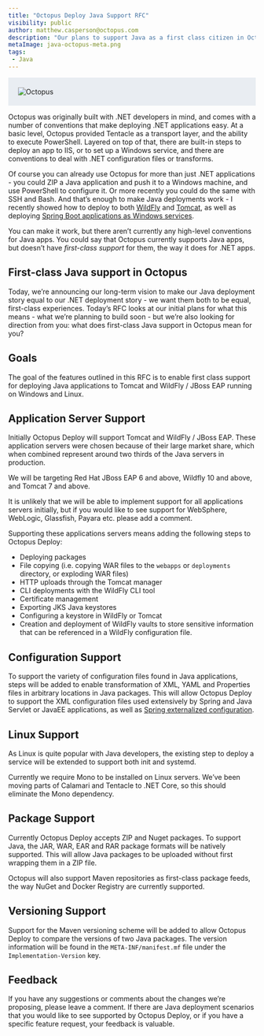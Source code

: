```yaml
---
title: "Octopus Deploy Java Support RFC"
visibility: public
author: matthew.casperson@octopus.com
description: "Our plans to support Java as a first class citizen in Octopus Deploy"
metaImage: java-octopus-meta.png
tags:
 - Java
---
```


<div style="background-color:#e9edf2;">
<img style="display:block; margin: 0 auto; padding: 20px 0 20px 20px;" alt=Octopus Loves Java" src="https://i.octopus.com/blog/2017-06/java-octopus.png" />
</div>

Octopus was originally built with .NET developers in mind, and comes with a number of conventions that make deploying .NET applications easy. At a basic level, Octopus provided Tentacle as a transport layer, and the ability to execute PowerShell. Layered on top of that, there are built-in steps to deploy an app to IIS, or to set up a Windows service, and there are conventions to deal with .NET configuration files or transforms.

Of course you can already use Octopus for more than just .NET applications - you could ZIP a Java application and push it to a Windows machine, and use PowerShell to configure it. Or more recently you could do the same with SSH and Bash. And that’s enough to make Java deployments work - I recently showed how to deploy to both [WildFly](https://octopus.com/blog/wildfly-deploy) and [Tomcat](https://octopus.com/blog/octopus-tomcat), as well as deploying [Spring Boot applications as Windows services](https://octopus.com/blog/spring-boot-windows-services).

You can make it work, but there aren’t currently any high-level conventions for Java apps. You could say that Octopus currently supports Java apps, but doesn’t have *first-class support* for them, the way it does for .NET apps.

## First-class Java support in Octopus
Today, we’re announcing our long-term vision to make our Java deployment story equal to our .NET deployment story - we want them both to be equal, first-class experiences. Today’s RFC looks at our initial plans for what this means - what we’re planning to build soon - but we’re also looking for direction from you: what does first-class Java support in Octopus mean for you?

## Goals
The goal of the features outlined in this RFC is to enable first class support for deploying Java applications to Tomcat and WildFly / JBoss EAP running on Windows and Linux.

## Application Server Support
Initially Octopus Deploy will support Tomcat and WildFly / JBoss EAP. These application servers were chosen because of their large market share, which when combined represent around two thirds of the Java servers in production.

We will be targeting Red Hat JBoss EAP 6 and above, Wildfly 10 and above, and Tomcat 7 and above.

It is unlikely that we will be able to implement support for all applications servers initially, but if you would like to see support for WebSphere, WebLogic, Glassfish, Payara etc. please add a comment.

Supporting these applications servers means adding the following steps to Octopus Deploy:

* Deploying packages
 * File copying (i.e. copying WAR files to the `webapps` or `deployments` directory, or exploding WAR files)
 * HTTP uploads through the Tomcat manager
 * CLI deployments with the WildFly CLI tool
* Certificate management
 * Exporting JKS Java keystores
 * Configuring a keystore in WildFly or Tomcat
* Creation and deployment of WildFly vaults to store sensitive information that can be referenced in a WildFly configuration file.

## Configuration Support
To support the variety of configuration files found in Java applications, steps will be added to enable transformation of XML, YAML and Properties files in arbitrary locations in Java packages. This will allow Octopus Deploy to support the XML configuration files used extensively by Spring and Java Servlet or JavaEE applications, as well as [Spring externalized configuration](https://docs.spring.io/spring-boot/docs/current/reference/html/boot-features-external-config.html).

## Linux Support
As Linux is quite popular with Java developers, the existing step to deploy a service will be extended to support both init and systemd.

Currently we require Mono to be installed on Linux servers. We’ve been moving parts of Calamari and Tentacle to .NET Core, so this should eliminate the Mono dependency.

## Package Support
Currently Octopus Deploy accepts ZIP and Nuget packages. To support Java, the JAR, WAR, EAR and RAR package formats will be natively supported. This will allow Java packages to be uploaded without first wrapping them in a ZIP file.

Octopus will also support Maven repositories as first-class package feeds, the way NuGet and Docker Registry are currently supported.

## Versioning Support
Support for the Maven versioning scheme will be added to allow Octopus Deploy to compare the versions of two Java packages. The version information will be found in the `META-INF/manifest.mf` file under the `Implementation-Version` key.

## Feedback
If you have any suggestions or comments about the changes we’re proposing, please leave a comment. If there are Java deployment scenarios that you would like to see supported by Octopus Deploy, or if you have a specific feature request, your feedback is valuable.
